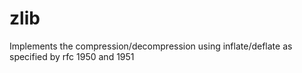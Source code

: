 # zlib

Implements the compression/decompression using inflate/deflate as specified by rfc 1950 and 1951
